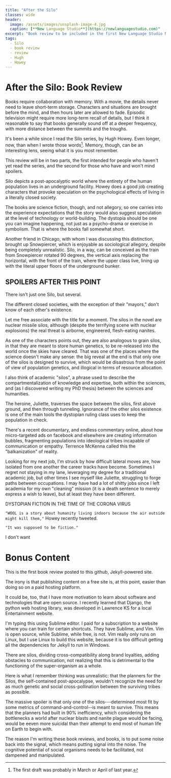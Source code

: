 ```yaml
---
title: "After the Silo"
classes: wide
header:
  image: /assets/images/unsplash-image-4.jpg
  caption: [**New Language Studio**](https://newlanguagestudio.com)"
excerpt: "Book review to be included in the first New Language Studio Newsletter, on Silo, by Hugh Howey."
tags:
  - Silo
  - book review
  - review
  - Hugh
  - Howey
---
```


# After the Silo: Book Review

Books require collaboration with memory. With a movie, the details never need to leave short-term storage. Characters and situations are brought before the mind, and then hours later are allowed to fade. Episodic television might require more long-term recall of details, but I think it reasonable to say that books generally sound off at a deeper frequency, with more distance between the summits and the troughs.

It's been a while since I read the Silo series, by Hugh Howey. Even longer, now, than when I wrote those words[^1]. Memory, though, can be an interesting lens, seeing what it is you most remember.

This review will be in two parts, the first intended for people who haven't yet read the series, and the second for those who have and won't mind spoilers.

<!-- The term speculative fiction captures my main motivation to read: to speculate. While reading you are allowed to free associate and entertain divergent currents of thought.  -->
Silo depicts a post-apocalyptic world where the entirety of the human population lives in an underground facility. Howey does a good job creating characters that provoke speculation on the psychological effects of living in a literally closed society.

The books are science fiction, though, and not allegory, so one carries into the experience expectations that the story would also suggest speculation at the level of technology or world-building. The dystopia should be one you can imagine happening, not just as a psycho-drama or exercise in symbolism. That is where the books fall somewhat short.

Another friend in Chicago, with whom I was discussing this distinction, brought up Snowpiercer, which is enjoyable as sociological allegory, despite being completely unrealistic. Silo, in a way, can be conceived as the train from Snowpiercer rotated 90 degrees, the vertical axis replacing the horizontal, with the front of the train, where the upper class live, lining up with the literal upper floors of the underground bunker.

## SPOILERS AFTER THIS POINT

There isn't just one Silo, but several.

The different closed societies, with the exception of their "mayors," don't know of each other's existence.

Let me free associate with the title for a moment. The silos in the novel are nuclear missile silos, although (despite the terrifying scene with nuclear explosions) the real threat is airborne, engineered, flesh-eating nanites.

As one of the characters points out, they are also analogous to grain silos, in that they are meant to store human genetics, to be re-released into the world once the skies have cleared. That was one of the places where the science doesn't make any sense: the big reveal at the end is that only one of the silos is designed to survive, which would be disastrous from the point of view of population genetics, and illogical in terms of resource allocation.

I also think of academic "silos", a phrase used to describe the compartmentalization of knowledge and expertise, both within the sciences, and (as I discovered writing my PhD thesis) between the sciences and humanities.

The heroine, Juliette, traverses the space between the silos, first above ground, and then through tunneling. Ignorance of the other silos existence is one of the main tools the dystopian ruling class uses to keep the population in check.

There's a recent documentary, and endless commentary online, about how micro-targeted ads on facebook and elsewhere are creating information bubbles, fragmenting populations into ideological tribes incapable of communication or empathy. Terrence McKenna called this the "balkanization" of reality.

Looking for my next job, I'm struck by how difficult lateral moves are, how isolated from one another the career tracks have become. Sometimes I regret not staying in my lane, leveraging my degree for a traditional academic job, but other times I see myself like Juliette, struggling to forge paths between occupations. I may have had a lot of shitty jobs since I left academia for my own "cleaning" mission (it is a death sentence to merely express a wish to leave), but at least they have been different.

DYSTOPIAN FICTION IN THE TIME OF THE CORONA VIRUS

`"WOOL is a story about humanity living indoors because the air outside might kill them,"` Howey recently tweeted.

`"It was supposed to be fiction."`

I don't want

# Bonus Content

This is the first book review posted to this github, Jekyll-powered site.

The irony is that publishing content on a free site is, at this point, easier than doing so on a paid hosting platform.

It could be, too, that I have more motivation to learn about software and technologies that are open source. I recently learned that Django, the python web hosting library, was developed in Lawrence KS for a local Entertainment website.

I'm typing this using Sublime editor. I paid for a subscription to a website where you can train for certain shortcuts. They have Sublime, and Vim. Vim is open source, while Sublime, while free, is not. Vim really only runs on Linux, but I use Linux to build this website, because it is too difficult getting all the dependencies for Jekyll to run in Windows.

There are silos, dividing cross-compatibility along brand loyalties, adding obstacles to communication, not realizing that this is detrimental to the functioning of the super-organism as a whole.

Here is what I remember thinking was unrealistic: that the planners for the Silos, the self-contained post-apocalypse, wouldn't recognize the need for as much genetic and social cross-pollination between the surviving tribes as possible.

The massive spoiler is that only one of the silos---determined most fit by some metrics of command-and-control--is meant to survive. This means that the planners had built in 90% inefficiency, which considering the bottlenecks a world after nuclear blasts and nanite plague would be facing, would be eeven more suicidal than their attempt to end most of human life on Earth to begin with.

The reason I'm writing these book reviews, and books, is to put some noise back into the signal, which means putting signal into the noise. The cognitive potential of social organisms needs to be facilitated, not dampened and manipulated.


[^1]: The first draft was probably in March or April of last year.
